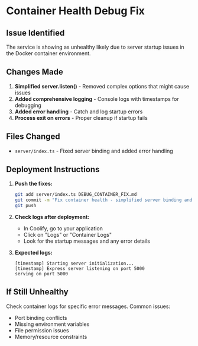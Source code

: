 # Container Health Debug Fix

## Issue Identified
The service is showing as unhealthy likely due to server startup issues in the Docker container environment.

## Changes Made
1. **Simplified server.listen()** - Removed complex options that might cause issues
2. **Added comprehensive logging** - Console logs with timestamps for debugging
3. **Added error handling** - Catch and log startup errors
4. **Process exit on errors** - Proper cleanup if startup fails

## Files Changed
- `server/index.ts` - Fixed server binding and added error handling

## Deployment Instructions
1. **Push the fixes:**
   ```bash
   git add server/index.ts DEBUG_CONTAINER_FIX.md
   git commit -m "Fix container health - simplified server binding and added error logging"
   git push
   ```

2. **Check logs after deployment:**
   - In Coolify, go to your application
   - Click on "Logs" or "Container Logs" 
   - Look for the startup messages and any error details

3. **Expected logs:**
   ```
   [timestamp] Starting server initialization...
   [timestamp] Express server listening on port 5000
   serving on port 5000
   ```

## If Still Unhealthy
Check container logs for specific error messages. Common issues:
- Port binding conflicts
- Missing environment variables
- File permission issues
- Memory/resource constraints